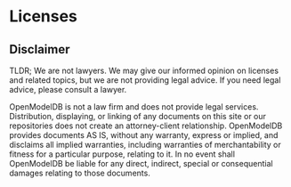 # Licenses



## Disclaimer

TLDR; We are not lawyers. We may give our informed opinion on licenses and related topics, but we are not providing legal advice. If you need legal advice, please consult a lawyer.

OpenModelDB is not a law firm and does not provide legal services. Distribution, displaying, or linking of any documents on this site or our repositories does not create an attorney-client relationship. OpenModelDB provides documents AS IS, without any warranty, express or implied, and disclaims all implied warranties, including warranties of merchantability or fitness for a particular purpose, relating to it. In no event shall OpenModelDB be liable for any direct, indirect, special or consequential damages relating to those documents.
